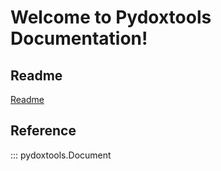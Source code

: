 # Welcome to Pydoxtools Documentation!

## Readme

[Readme](../README.md)
 
## Reference

::: pydoxtools.Document
 

